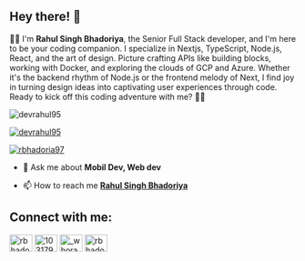 ## **Hey there!** **👋**

👨‍💻 I'm **Rahul Singh Bhadoriya**, the Senior Full Stack developer, and I'm here to be your coding companion. I specialize in Nextjs, TypeScript, Node.js, React, and the art of design. Picture crafting APIs like building blocks, working with Docker, and exploring the clouds of GCP and Azure. Whether it's the backend rhythm of Node.js or the frontend melody of Next, I find joy in turning design ideas into captivating user experiences through code. Ready to kick off this coding adventure with me? 🚀✨


<p align="left"> <img src="https://komarev.com/ghpvc/?username=devrahul95&label=Profile%20views&color=0e75b6&style=flat" alt="devrahul95" /> </p>

<p align="left"> <a href="https://github.com/ryo-ma/github-profile-trophy"><img src="https://github-profile-trophy.vercel.app/?username=dev-rahulbhadoriya" alt="devrahul95" /></a> </p>

<p align="left"> <a href="https://twitter.com/rbhadoria97" target="blank"><img src="https://img.shields.io/twitter/follow/rbhadoria97?logo=twitter&style=for-the-badge" alt="rbhadoria97" /></a> </p>

- 💬 Ask me about **Mobil Dev, Web dev**

- 📫 How to reach me **[Rahul Singh Bhadoriya](https://www.aboutrahul.in)**

## Connect with me:

<p align="left">
<a href="https://twitter.com/rbhadoria97" target="blank"><img align="center" src="https://raw.githubusercontent.com/rahuldkjain/github-profile-readme-generator/master/src/images/icons/Social/twitter.svg" alt="rbhadoria97" height="30" width="40" /></a>
<a href="https://stackoverflow.com/users/10317991" target="blank"><img align="center" src="https://raw.githubusercontent.com/rahuldkjain/github-profile-readme-generator/master/src/images/icons/Social/stack-overflow.svg" alt="10317991" height="30" width="40" /></a>
<a href="https://instagram.com/_whorahul" target="blank"><img align="center" src="https://raw.githubusercontent.com/rahuldkjain/github-profile-readme-generator/master/src/images/icons/Social/instagram.svg" alt="_whorahul" height="30" width="40" /></a>
<a href="https://www.hackerrank.com/rbhadoria97" target="blank"><img align="center" src="https://raw.githubusercontent.com/rahuldkjain/github-profile-readme-generator/master/src/images/icons/Social/hackerrank.svg" alt="rbhadoria97" height="30" width="40" /></a>
